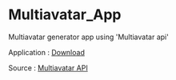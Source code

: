 # Multiavatar_App
Multiavatar generator app using 'Multiavatar api'

Application : [Download](https://github.com/Rams01010010/Multiavatar_App/blob/master/app/release/app-release.apk?raw=true)

Source : [Multiavatar API](https://api.multiavatar.com/)
